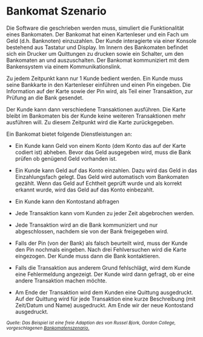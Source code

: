 # Bankomat Szenario

Die Software die geschrieben werden muss, simuliert die Funktionalit&auml;t eines
Bankomaten. Der Bankomat hat einen Kartenleser und ein Fach um Geld (d.h. Banknoten) einzuzahlen. Der Kunde interagierte via einer Konsole bestehend aus Tastatur
und Display. Im Innern des Bankomaten befindet sich ein Drucker um Quittungen zu 
drucken sowie ein Schalter, um den Bankomaten an und auszuschalten. 
Der Bankomat kommuniziert mit dem Bankensystem via einem Kommunikationslink. 

Zu jedem Zeitpunkt kann nur 1 Kunde bedient werden. Ein Kunde muss seine Bankkarte in den 
Kartenleser einf&uuml;hren und einen Pin eingeben. Die Information auf der Karte sowie der 
Pin wird,  als Teil einer Transaktion, zur Pr&uuml;fung an die Bank gesendet.  

Der Kunde kann dann verschiedene Transaktionen ausf&uuml;hren. Die Karte bleibt 
im Bankomaten bis der Kunde keine weiteren Transaktionen mehr ausf&uuml;hren will. 
Zu diesem Zeitpunkt wird die Karte zur&uuml;ckgegeben. 

Ein Bankomat bietet folgende Dienstleistungen an:

* Ein Kunde kann Geld von einem Konto (dem Konto das auf der Karte codiert ist) abheben. Bevor das Geld ausgegeben wird, muss die Bank pr&uuml;fen ob gen&uuml;gend Geld vorhanden ist. 
* Ein Kunde kann Geld auf das Konto einzahlen. Dazu wird das Geld in das Einzahlungsfach gelegt. Das Geld wird automatisch vom Bankomaten gez&auml;hlt. Wenn das Geld auf Echtheit gepr&uuml;ft 
wurde und als korrekt erkannt wurde, wird das Geld auf das Konto einbezahlt. 
* Ein Kunde kann den Kontostand abfragen
* Jede Transaktion kann vom Kunden zu jeder Zeit abgebrochen werden. 
* Jede Transaktion wird an die Bank kommuniziert und nur abgeschlossen, nachdem sie von der Bank 
freigegeben wird. 
* Falls der Pin (von der Bank) als falsch beurteilt wird, muss der Kunde den Pin nochmals eingeben. Nach drei Fehlversuchen wird die Karte eingezogen. Der Kunde muss dann die Bank 
kontaktieren. 
* Falls die Transaktion aus anderem Grund fehlschl&auml;gt, wird dem Kunde eine Fehlermeldung angezeigt. Der Kunde wird dann gefragt, ob er eine andere Transaktion machen m&ouml;chte. 

* Am Ende der Transaktion wird dem Kunden eine Quittung ausgedruckt. Auf der Quittung wird f&uuml;r jede Transaktion eine kurze Beschreibung (mit Zeit/Datum und Name) ausgedruckt. Am Ende wir der neue Kontostand ausgedruckt.  


<sup>*Quelle: Das Beispiel ist eine freie Adaption des von Russel Bjork, Gordon College, vorgeschlagenen [Bankomatenszenario.](http://www.math-cs.gordon.edu/courses/cs211/ATMExample/)*</sup>

